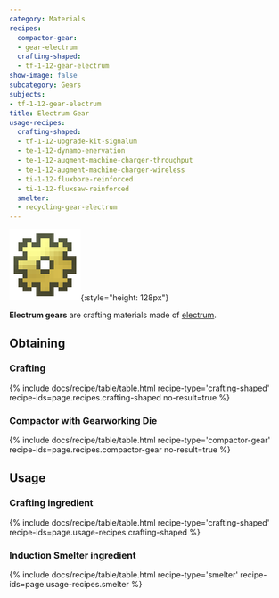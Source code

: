 ```yaml
---
category: Materials
recipes:
  compactor-gear:
  - gear-electrum
  crafting-shaped:
  - tf-1-12-gear-electrum
show-image: false
subcategory: Gears
subjects:
- tf-1-12-gear-electrum
title: Electrum Gear
usage-recipes:
  crafting-shaped:
  - tf-1-12-upgrade-kit-signalum
  - te-1-12-dynamo-enervation
  - te-1-12-augment-machine-charger-throughput
  - te-1-12-augment-machine-charger-wireless
  - ti-1-12-fluxbore-reinforced
  - ti-1-12-fluxsaw-reinforced
  smelter:
  - recycling-gear-electrum
---
```


![Electrum gear](/assets/images/docs/1.12/thermal-foundation/gear-electrum.png){:style="height: 128px"}


**Electrum gears** are crafting materials made of
[electrum](../electrum-ingot/).


Obtaining
---------

### Crafting
{% include docs/recipe/table/table.html recipe-type='crafting-shaped' recipe-ids=page.recipes.crafting-shaped no-result=true %}

### Compactor with Gearworking Die
{% include docs/recipe/table/table.html recipe-type='compactor-gear' recipe-ids=page.recipes.compactor-gear no-result=true %}


Usage
-----

### Crafting ingredient
{% include docs/recipe/table/table.html recipe-type='crafting-shaped' recipe-ids=page.usage-recipes.crafting-shaped %}

### Induction Smelter ingredient
{% include docs/recipe/table/table.html recipe-type='smelter' recipe-ids=page.usage-recipes.smelter %}
